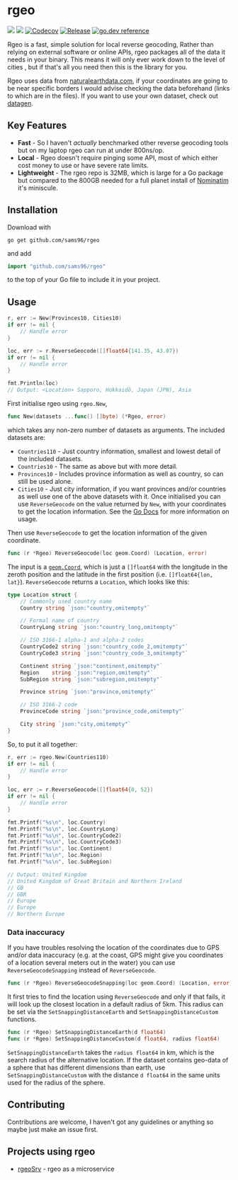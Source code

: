# rgeo
[![](https://img.shields.io/github/actions/workflow/status/sams96/rgeo/continuous-integration.yml?branch=master&style=for-the-badge)](https://github.com/sams96/rgeo/actions?query=workflow%3Acontinuous-integration)
[![](https://goreportcard.com/badge/github.com/sams96/rgeo?style=for-the-badge)](https://goreportcard.com/report/github.com/sams96/rgeo)
[![Codecov](https://img.shields.io/codecov/c/github/sams96/rgeo?logo=codecov&style=for-the-badge)](https://codecov.io/gh/sams96/rgeo)
[![Release](https://img.shields.io/github/tag/sams96/rgeo.svg?label=release&color=24B898&logo=github&style=for-the-badge)](https://github.com/sams96/rgeo/releases/latest)
[![go.dev reference](https://img.shields.io/badge/go.dev-reference-007d9c?logo=go&logoColor=white&style=for-the-badge)](https://pkg.go.dev/github.com/sams96/rgeo)

Rgeo is a fast, simple solution for local reverse geocoding, Rather than relying
on external software or online APIs, rgeo packages all of the data it needs in
your binary. This means it will only ever work down to the level of cities , but
if that's all you need then this is the library for you.

Rgeo uses data from [naturalearthdata.com](https://naturalearthdata.com), if
your coordinates are going to be near specific borders I would advise checking
the data beforehand (links to which are in the files). If you want to use your
own dataset, check out
[datagen](https://github.com/sams96/rgeo/tree/master/datagen).

## Key Features

 - **Fast** - So I haven't _actually_ benchmarked other reverse geocoding tools
   but on my laptop rgeo can run at under 800ns/op.
 - **Local** - Rgeo doesn't require pinging some API, most of which either cost
   money to use or have severe rate limits.
 - **Lightweight** - The rgeo repo is 32MB, which is large for a Go package but
   compared to the 800GB needed for a full planet install of
   [Nominatim](https://nominatim.org/release-docs/latest/admin/Installation/#hardware)
   it's miniscule.

## Installation

Download with

	go get github.com/sams96/rgeo

and add

```go
import "github.com/sams96/rgeo"
```

to the top of your Go file to include it in your project.

## Usage

```go
r, err := New(Provinces10, Cities10)
if err != nil {
	// Handle error
}

loc, err := r.ReverseGeocode([]float64{141.35, 43.07})
if err != nil {
	// Handle error
}

fmt.Println(loc)
// Output: <Location> Sapporo, Hokkaidō, Japan (JPN), Asia
```

First initialise rgeo using `rgeo.New`,
```go
func New(datasets ...func() []byte) (*Rgeo, error)
```
which takes any non-zero number of datasets as arguments. The included datasets
are:
 - `Countries110` - Just country information, smallest and lowest detail of the
   included datasets.
 - `Countries10` - The same as above but with more detail.
 - `Provinces10` - Includes province information as well as country, so can
   still be used alone.
 - `Cities10` - Just city information, if you want provinces and/or countries as
   well use one of the above datasets with it.
Once initialised you can use `ReverseGeocode` on the value returned by `New`,
with your coordinates to get the location information. See the [Go
Docs](https://pkg.go.dev/github.com/sams96/rgeo) for more information on usage.

Then use `ReverseGeocode` to get the location information of the given coordinate.

```go
func (r *Rgeo) ReverseGeocode(loc geom.Coord) (Location, error)
```

The input is a [`geom.Coord`](https://github.com/twpayne/go-geom), which is just
a `[]float64` with the longitude in the zeroth position and the latitude in the
first position (i.e. `[]float64{lon, lat}`). `ReverseGeocode` returns a
`Location`, which looks like this:

```go
type Location struct {
	// Commonly used country name
	Country string `json:"country,omitempty"`

	// Formal name of country
	CountryLong string `json:"country_long,omitempty"`

	// ISO 3166-1 alpha-1 and alpha-2 codes
	CountryCode2 string `json:"country_code_2,omitempty"`
	CountryCode3 string `json:"country_code_3,omitempty"`

	Continent string `json:"continent,omitempty"`
	Region    string `json:"region,omitempty"`
	SubRegion string `json:"subregion,omitempty"`

	Province string `json:"province,omitempty"`

	// ISO 3166-2 code
	ProvinceCode string `json:"province_code,omitempty"`

	City string `json:"city,omitempty"`
}
```

So, to put it all together:

```go
r, err := rgeo.New(Countries110)
if err != nil {
	// Handle error
}

loc, err := r.ReverseGeocode([]float64{0, 52})
if err != nil {
	// Handle error
}

fmt.Printf("%s\n", loc.Country)
fmt.Printf("%s\n", loc.CountryLong)
fmt.Printf("%s\n", loc.CountryCode2)
fmt.Printf("%s\n", loc.CountryCode3)
fmt.Printf("%s\n", loc.Continent)
fmt.Printf("%s\n", loc.Region)
fmt.Printf("%s\n", loc.SubRegion)

// Output: United Kingdom
// United Kingdom of Great Britain and Northern Ireland
// GB
// GBR
// Europe
// Europe
// Northern Europe
```

### Data inaccuracy
If you have troubles resolving the location of the coordinates due to GPS and/or
data inaccuracy (e.g. at the coast, GPS might give you coordinates of a location
several meters out in the water) you can use `ReverseGeocodeSnapping` instead of
`ReverseGeocode`.

```go
func (r *Rgeo) ReverseGeocodeSnapping(loc geom.Coord) (Location, error)
```

It first tries to find the location using `ReverseGeocode` and only if that fails,
it will look up the closest location in a default radius of 5km. This radius can
be set via the `SetSnappingDistanceEarth` and `SetSnappingDistanceCustom` functions.

```go
func (r *Rgeo) SetSnappingDistanceEarth(d float64)
func (r *Rgeo) SetSnappingDistanceCustom(d float64, radius float64)
```

`SetSnappingDistanceEarth` takes the `radius float64` in km, which is the search
radius of the alternative location. If the dataset contains geo-data of a sphere
that has different dimensions than earth, use `SetSnappingDistanceCustom` with the
distance `d float64` in the same units used for the radius of the sphere.

## Contributing

Contributions are welcome, I haven't got any guidelines or anything so maybe
just make an issue first.

## Projects using rgeo

 - [rgeoSrv](https://github.com/sams96/rgeoSrv) - rgeo as a microservice
